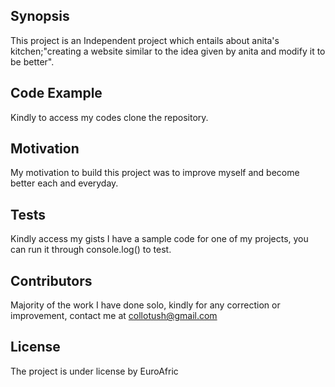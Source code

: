 ## Synopsis
This project is an Independent project which entails about anita's kitchen;"creating a website similar to the idea given by anita and modify it to be better".

## Code Example
Kindly to access my codes clone the repository.

## Motivation
My motivation to build this project was to improve myself and become better each and everyday.

## Tests
Kindly access my gists I have a sample code for one of my projects, you can run it through console.log() to test.

## Contributors
Majority of the work I have done solo, kindly for any correction or improvement, contact me at collotush@gmail.com

## License
The project is under license by EuroAfric

